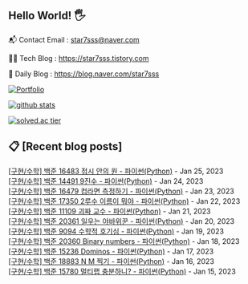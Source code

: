 ## Hello World! 🖐

📬 Contact Email : star7sss@naver.com

👨‍💻 Tech Blog : https://star7sss.tistory.com

🤪 Daily Blog : https://blog.naver.com/star7sss

[![Portfolio](https://img.shields.io/badge/Portfolio-%23000000.svg?style=for-the-badge&logo=firefox&logoColor=#FF7139)](https://fern-way-13f.notion.site/Jang-Thang-3b7b327981a2456c8ee5952eadb848b9)

[![github stats](https://github-readme-stats.vercel.app/api?username=jangThang&show_icons=true&hide_border=False)](https://star7sss.tistory.com)

[![solved.ac tier](http://mazassumnida.wtf/api/v2/generate_badge?boj=star7sss)](https://solved.ac/star7sss)

## 📋 [Recent blog posts]
[[구현/수학] 백준 16483 접시 안의 원 - 파이썬(Python)](https://star7sss.tistory.com/675) - Jan 25, 2023<br>
[[구현/수학] 백준 14491 9진수 - 파이썬(Python)](https://star7sss.tistory.com/674) - Jan 24, 2023<br>
[[구현/수학] 백준 16479 컵라면 측정하기 - 파이썬(Python)](https://star7sss.tistory.com/673) - Jan 23, 2023<br>
[[구현/수학] 백준 17350 2루수 이름이 뭐야 - 파이썬(Python)](https://star7sss.tistory.com/672) - Jan 22, 2023<br>
[[구현/수학] 백준 11109 괴짜 교수 - 파이썬(Python)](https://star7sss.tistory.com/671) - Jan 21, 2023<br>
[[구현/수학] 백준 20361 일우는 야바위꾼 - 파이썬(Python)](https://star7sss.tistory.com/670) - Jan 20, 2023<br>
[[구현/수학] 백준 9094 수학적 호기심 - 파이썬(Python)](https://star7sss.tistory.com/669) - Jan 19, 2023<br>
[[구현/수학] 백준 20360 Binary numbers - 파이썬(Python)](https://star7sss.tistory.com/668) - Jan 18, 2023<br>
[[구현/수학] 백준 15236 Dominos - 파이썬(Python)](https://star7sss.tistory.com/667) - Jan 17, 2023<br>
[[구현/수학] 백준 18883 N M 찍기 - 파이썬(Python)](https://star7sss.tistory.com/666) - Jan 16, 2023<br>
[[구현/수학] 백준 15780 멀티랩 충분하니? - 파이썬(Python)](https://star7sss.tistory.com/665) - Jan 15, 2023<br>

